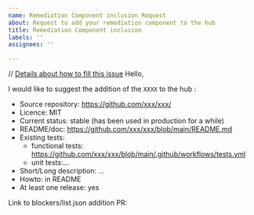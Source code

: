 ```yaml
---
name: Remediation Component inclusion Request
about: Request to add your remediation component to the hub
title: Remediation Component inclusion
labels: ''
assignees: ''

---
```


// [Details about how to fill this issue](https://doc.crowdsec.net/docs/next/contributing/contributing_bouncers/)
Hello,

I would like to suggest the addition of the `XXXX` to the hub :

- Source repository: https://github.com/xxx/xxx/
- Licence: MIT
- Current status: stable (has been used in production for a while)
- README/doc: https://github.com/xxx/xxx/blob/main/README.md
- Existing tests:
  - functional tests: https://github.com/xxx/xxx/blob/main/.github/workflows/tests.yml
  - unit tests:...
- Short/Long description: ...
- Howto: in README
- At least one release: yes

Link to blockers/list.json addition PR: <PR URL>
